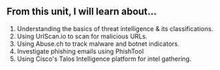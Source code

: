 ## From this unit, I will learn about... 
1. Understanding the basics of threat intelligence & its classifications.
2. Using UrlScan.io to scan for malicious URLs.
3. Using Abuse.ch to track malware and botnet indicators.
4. Investigate phishing emails using PhishTool
5. Using Cisco's Talos Intelligence platform for intel gathering. 